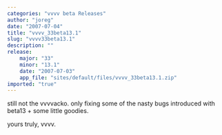 ```yaml
---
categories: "vvvv beta Releases"
author: "joreg"
date: "2007-07-04"
title: "vvvv_33beta13.1"
slug: "vvvv33beta13.1"
description: ""
release: 
    major: "33"
    minor: "13.1"
    date: "2007-07-03"
    app_file: "sites/default/files/vvvv_33beta13.1.zip"
imported: "true"
---
```



still not the vvvvacko. only fixing some of the nasty bugs introduced with beta13 + some little goodies. 

yours truly,
vvvv.